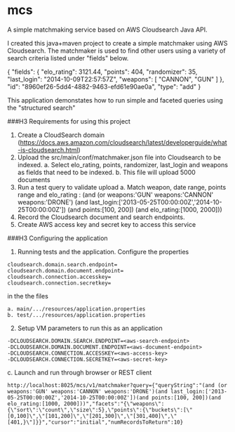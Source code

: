 # mcs
A simple matchmaking service based on AWS Cloudsearch Java API.

I created this java+maven project to create a simple matchmaker using AWS Cloudsearch. The matchmaker is used to find other users using a variety of search criteria listed under "fields" below.

{
    "fields": {
        "elo_rating": 3121.44,
        "points": 404,
        "randomizer": 35,
        "last_login": "2014-10-09T22:57:57Z",
        "weapons": [
            "CANNON",
            "GUN"
        ]
    },
    "id": "8960ef26-5dd4-4882-9463-efd61e90ae0a",
    "type": "add"
}

This application demonstates how to run simple and faceted queries using the "structured search"

###H3 Requirements for using this project

1. Create a CloudSearch domain (https://docs.aws.amazon.com/cloudsearch/latest/developerguide/what-is-cloudsearch.html)
2. Upload the src/main/conf/matchmaker.json file into Cloudsearch to be indexed. 
a. Select elo_rating, points, randomizer, last_login and weapons as fields that need to be indexed.
b. This file will upload 5000 documents
3. Run a test query to validate upload
a. Match weapon, date range, points range and elo_rating : (and (or weapons:'GUN' weapons:'CANNON' weapons:'DRONE') (and last_login:['2013-05-25T00:00:00Z','2014-10-25T00:00:00Z']) (and points:[100, 200]) (and elo_rating:[1000, 2000]))
4. Record the Cloudsearch document and search endpoints.
5. Create AWS access key and secret key to access this service


###H3 Configuring the application

1. Running tests and the application. Configure the properties
```
cloudsearch.domain.search.endpoint=
cloudsearch.domain.document.endpoint=
cloudsearch.connection.accesskey=
cloudsearch.connection.secretkey=
```
in the the files
```
a. main/.../resources/application.properties
b. test/.../resources/application.properties
```
2. Setup VM parameters to run this as an application
```
-DCLOUDSEARCH.DOMAIN.SEARCH.ENDPOINT=<aws-search-endpoint>
-DCLOUDSEARCH.DOMAIN.DOCUMENT.ENDPOINT=<aws-document-endpoint> 
-DCLOUDSEARCH.CONNECTION.ACCESSKEY=<aws-access-key> 
-DCLOUDSEARCH.CONNECTION.SECRETKEY=<aws-secret-key>
```
c. Launch and run through browser or REST client
```
http://localhost:8025/mcs/v1/matchmaker?query={"queryString":"(and (or weapons:'GUN' weapons:'CANNON' weapons:'DRONE')(and last_login:['2013-05-25T00:00:00Z','2014-10-25T00:00:00Z'])(and points:[100, 200])(and elo_rating:[1000, 2000]))","facets":"{\"weapons\":{\"sort\":\"count\",\"size\":5},\"points\":{\"buckets\":[\"[0,100]\",\"[101,200]\",\"[201,300]\",\"[301,400]\",\"[401,}\"]}}","cursor":"initial","numRecordsToReturn":10}
```

